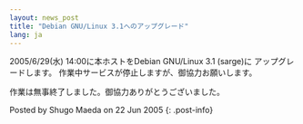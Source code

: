 ```yaml
---
layout: news_post
title: "Debian GNU/Linux 3.1へのアップグレード"
lang: ja
---
```


2005/6/29(水) 14:00に本ホストをDebian GNU/Linux 3.1 (sarge)に アップグレードします。
作業中サービスが停止しますが、御協力お願いします。

作業は無事終了しました。御協力ありがとうございました。

Posted by Shugo Maeda on 22 Jun 2005
{: .post-info}

